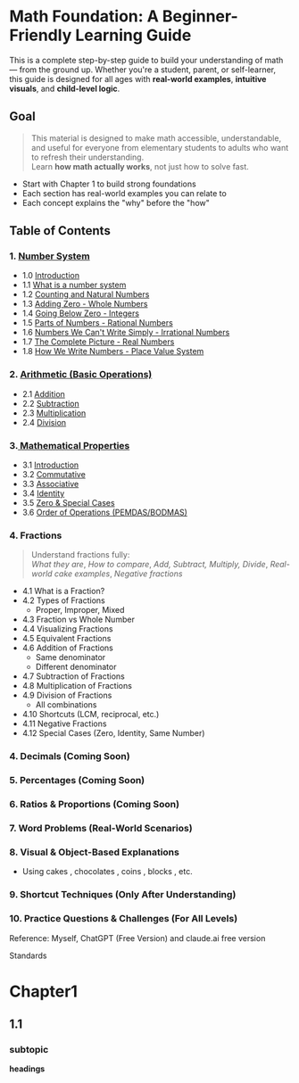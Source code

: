 # Math Foundation: A Beginner-Friendly Learning Guide

This is a complete step-by-step guide to build your understanding of math — from the ground up. Whether you're a student, parent, or self-learner, this guide is designed for all ages with **real-world examples**, **intuitive visuals**, and **child-level logic**.


## Goal
> This material is designed to make math accessible, understandable, and useful for everyone from elementary students to adults who want to refresh their understanding.  
> Learn **how math actually works**, not just how to solve fast.

* Start with Chapter 1 to build strong foundations
* Each section has real-world examples you can relate to
* Each concept explains the "why" before the "how"


## Table of Contents

### 1. [Number System](./Number_system/README.md#chapter-1-understanding-numbers-)
- 1.0 [Introduction](./Number_system/README.md#introduction)
- 1.1 [What is a number system](./Number_system/README.md#what-is-number-system)
- 1.2 [Counting and Natural Numbers](./Number_system/README.md#counting-and-natural-numbers)
- 1.3 [Adding Zero - Whole Numbers](./Number_system/README.md#adding-zero---whole-numbers)
- 1.4 [Going Below Zero - Integers](./Number_system/README.md#going-below-zero---integers)
- 1.5 [Parts of Numbers - Rational Numbers](./Number_system/README.md#parts-of-numbers---rational-numbers) 
- 1.6 [Numbers We Can't Write Simply - Irrational Numbers](./Number_system/README.md#numbers-we-cant-write-simply---irrational-numbers)
- 1.7 [The Complete Picture - Real Numbers](./Number_system/README.md#the-complete-picture---real-numbers)
- 1.8 [How We Write Numbers - Place Value System](./Number_system/README.md#how-we-write-numbers---place-value-system)


### 2. [Arithmetic (Basic Operations)](./Airthmetic/README.md#chapter-2-arithmetic)
- 2.1 [Addition](./Airthmetic/README.md#addition)
- 2.2 [Subtraction](./Airthmetic/README.md#subtraction)
- 2.3 [Multiplication](./Airthmetic/README.md#multiplication)
- 2.4 [Division](./Airthmetic/README.md#division)

### 3.[ Mathematical Properties](./properties/README.md#chapter-3-mathematical-properties)
- 3.1 [Introduction](./properties/README.md#introduction)
- 3.2 [Commutative](./properties/README.md#commutative-property)
- 3.3 [Associative ](./properties/README.md#associative-property)
- 3.4 [Identity](./properties/README.md#identity-property)
- 3.5 [Zero & Special Cases](./properties/README.md#zero--special-cases)
- 3.6 [Order of Operations (PEMDAS/BODMAS)](./properties/README.md#order-of-operations-pemdasbodmas)


### 4. Fractions
> Understand fractions fully:  
> *What they are*, *How to compare*, *Add, Subtract, Multiply, Divide*, *Real-world cake examples*, *Negative fractions*

- 4.1 What is a Fraction?
- 4.2 Types of Fractions
  - Proper, Improper, Mixed
- 4.3 Fraction vs Whole Number
- 4.4 Visualizing Fractions
- 4.5 Equivalent Fractions
- 4.6 Addition of Fractions
  - Same denominator
  - Different denominator
- 4.7 Subtraction of Fractions
- 4.8 Multiplication of Fractions
- 4.9 Division of Fractions
  - All combinations
- 4.10 Shortcuts (LCM, reciprocal, etc.)
- 4.11 Negative Fractions
- 4.12 Special Cases (Zero, Identity, Same Number)


### 4. Decimals (Coming Soon)


### 5. Percentages (Coming Soon)


### 6. Ratios & Proportions (Coming Soon)


### 7. Word Problems (Real-World Scenarios)


### 8. Visual & Object-Based Explanations
- Using cakes , chocolates , coins , blocks , etc.


### 9. Shortcut Techniques (Only After Understanding)


### 10. Practice Questions & Challenges (For All Levels)


Reference:
Myself, ChatGPT (Free Version) and claude.ai free version

Standards
# Chapter1
## 1.1
### subtopic
**headings**